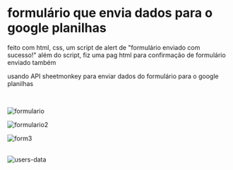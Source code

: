 <h1>formulário que envia dados para o google planilhas </h1>

<p>feito com html, css, um script de alert de "formulário enviado com sucesso!" além do script, fiz uma pag html para confirmação de formulário enviado também</p>

<p>usando API sheetmonkey para enviar dados do formulário para o google planilhas</p>

<br>

![formulario](https://user-images.githubusercontent.com/65837228/181600231-413f479e-108c-46bb-b8b3-4e436d7cdabb.png) <br>

![formulario2](https://user-images.githubusercontent.com/65837228/181600241-20cba8b5-561c-4052-a362-d8517dbf9e87.png) <br>

![form3](https://user-images.githubusercontent.com/65837228/181600008-c3883f56-50ee-467f-a897-51e0258f0273.png)<br> <br>


![users-data](https://user-images.githubusercontent.com/65837228/181600980-29807394-fe7a-4b30-9ef4-733fdcdd7603.png)
